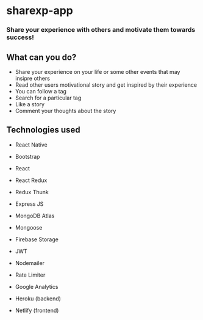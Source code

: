 # sharexp-app

### Share your experience with others and motivate them towards success!

## What can you do?
- Share your experience on your life or some other events that may insipre others
- Read other users motivational story and get inspired by their experience
- You can follow a tag
- Search for a particular tag
- Like a story
- Comment your thoughts about the story

## Technologies used

- React Native

- Bootstrap
- React
- React Redux
- Redux Thunk
- Express JS
- MongoDB Atlas
- Mongoose
- Firebase Storage
- JWT
- Nodemailer
- Rate Limiter
- Google Analytics
- Heroku (backend)
- Netlify (frontend)
 
